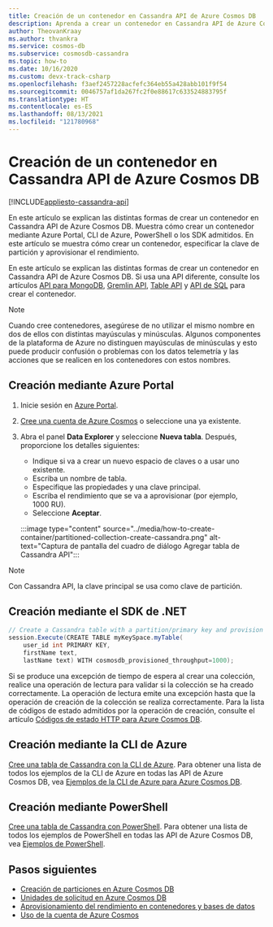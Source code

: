 ```yaml
---
title: Creación de un contenedor en Cassandra API de Azure Cosmos DB
description: Aprenda a crear un contenedor en Cassandra API de Azure Cosmos DB mediante Azure Portal, .NET, Java, Python, Node.js y otros SDK.
author: TheovanKraay
ms.author: thvankra
ms.service: cosmos-db
ms.subservice: cosmosdb-cassandra
ms.topic: how-to
ms.date: 10/16/2020
ms.custom: devx-track-csharp
ms.openlocfilehash: f3aef2457228acfefc364eb55a428abb101f9f54
ms.sourcegitcommit: 0046757af1da267fc2f0e88617c633524883795f
ms.translationtype: HT
ms.contentlocale: es-ES
ms.lasthandoff: 08/13/2021
ms.locfileid: "121780968"
---
```

# <a name="create-a-container-in-azure-cosmos-db-cassandra-api"></a>Creación de un contenedor en Cassandra API de Azure Cosmos DB
[!INCLUDE[appliesto-cassandra-api](../includes/appliesto-cassandra-api.md)]

En este artículo se explican las distintas formas de crear un contenedor en Cassandra API de Azure Cosmos DB. Muestra cómo crear un contenedor mediante Azure Portal, CLI de Azure, PowerShell o los SDK admitidos. En este artículo se muestra cómo crear un contenedor, especificar la clave de partición y aprovisionar el rendimiento.

En este artículo se explican las distintas formas de crear un contenedor en Cassandra API de Azure Cosmos DB. Si usa una API diferente, consulte los artículos [API para MongoDB](../mongodb/how-to-create-container-mongodb.md), [Gremlin API](../how-to-create-container-gremlin.md), [Table API](../table/how-to-create-container.md) y [API de SQL](../how-to-create-container.md) para crear el contenedor.

> [!NOTE]
> Cuando cree contenedores, asegúrese de no utilizar el mismo nombre en dos de ellos con distintas mayúsculas y minúsculas. Algunos componentes de la plataforma de Azure no distinguen mayúsculas de minúsculas y esto puede producir confusión o problemas con los datos telemetría y las acciones que se realicen en los contenedores con estos nombres.

## <a name="create-using-azure-portal"></a><a id="portal-cassandra"></a>Creación mediante Azure Portal

1. Inicie sesión en [Azure Portal](https://portal.azure.com/).

1. [Cree una cuenta de Azure Cosmos](manage-data-dotnet.md#create-a-database-account) o seleccione una ya existente.

1. Abra el panel **Data Explorer** y seleccione **Nueva tabla**. Después, proporcione los detalles siguientes:

   * Indique si va a crear un nuevo espacio de claves o a usar uno existente.
   * Escriba un nombre de tabla.
   * Especifique las propiedades y una clave principal.
   * Escriba el rendimiento que se va a aprovisionar (por ejemplo, 1000 RU).
   * Seleccione **Aceptar**.

    :::image type="content" source="../media/how-to-create-container/partitioned-collection-create-cassandra.png" alt-text="Captura de pantalla del cuadro de diálogo Agregar tabla de Cassandra API":::

> [!NOTE]
> Con Cassandra API, la clave principal se usa como clave de partición.

## <a name="create-using-net-sdk"></a><a id="dotnet-cassandra"></a>Creación mediante el SDK de .NET

```csharp
// Create a Cassandra table with a partition/primary key and provision 1000 RU/s throughput.
session.Execute(CREATE TABLE myKeySpace.myTable(
    user_id int PRIMARY KEY,
    firstName text,
    lastName text) WITH cosmosdb_provisioned_throughput=1000);
```

Si se produce una excepción de tiempo de espera al crear una colección, realice una operación de lectura para validar si la colección se ha creado correctamente. La operación de lectura emite una excepción hasta que la operación de creación de la colección se realiza correctamente. Para la lista de códigos de estado admitidos por la operación de creación, consulte el artículo [Códigos de estado HTTP para Azure Cosmos DB](/rest/api/cosmos-db/http-status-codes-for-cosmosdb).

## <a name="create-using-azure-cli"></a><a id="cli-mongodb"></a>Creación mediante la CLI de Azure

[Cree una tabla de Cassandra con la CLI de Azure](../scripts/cli/cassandra/create.md). Para obtener una lista de todos los ejemplos de la CLI de Azure en todas las API de Azure Cosmos DB, vea [Ejemplos de la CLI de Azure para Azure Cosmos DB](cli-samples.md).

## <a name="create-using-powershell"></a>Creación mediante PowerShell

[Cree una tabla de Cassandra con PowerShell](../scripts/powershell/cassandra/create.md). Para obtener una lista de todos los ejemplos de PowerShell en todas las API de Azure Cosmos DB, vea [Ejemplos de PowerShell](powershell-samples.md).

## <a name="next-steps"></a>Pasos siguientes

* [Creación de particiones en Azure Cosmos DB](../partitioning-overview.md)
* [Unidades de solicitud en Azure Cosmos DB](../request-units.md)
* [Aprovisionamiento del rendimiento en contenedores y bases de datos](../set-throughput.md)
* [Uso de la cuenta de Azure Cosmos](../account-databases-containers-items.md)